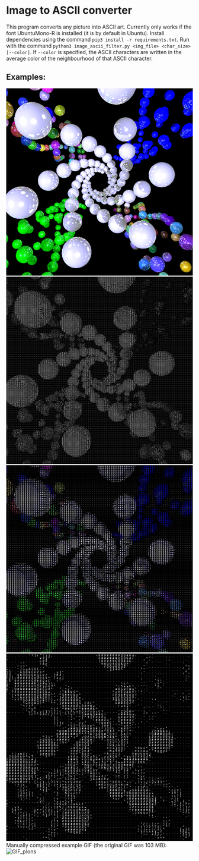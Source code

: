 # Image to ASCII converter

This program converts any picture into ASCII art. Currently only works if the font UbuntuMono-R is installed (it is by default in Ubuntu).
Install dependencies using the command `pip3 install -r requirements.txt`.
Run with the command `python3 image_ascii_filter.py <img_file> <char_size> [--color]`. If `--color` is specified, the ASCII characters are written in the average color of the neighbourhood of that ASCII character.

## Examples:
![scene12_original](images/scene12.png?raw=true)
![scene12_ascii5](images/scene12_ascii_5.jpg?raw=true)
![scene12_ascii10](images/scene12_ascii_10_color.jpg?raw=true)
![scene12_ascii15](images/scene12_ascii_15.jpg?raw=true)
Manually compressed example GIF (the original GIF was 103 MB):
![GIF_plons](images/sample7_ascii_compressed.gif?raw=true)